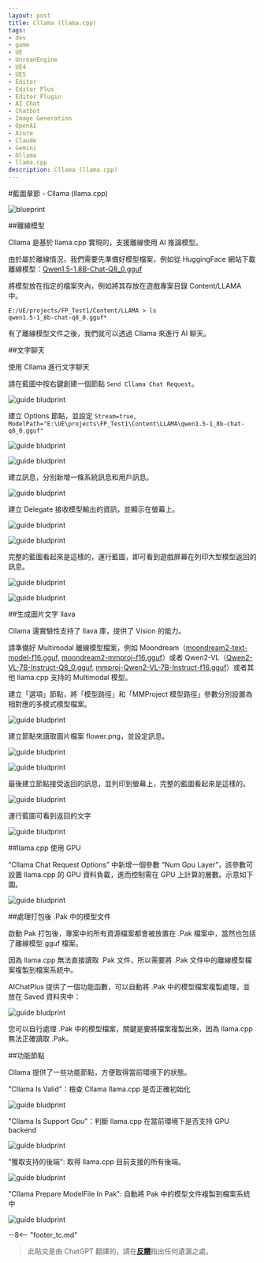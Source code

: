 ```yaml
---
layout: post
title: Cllama (llama.cpp)
tags:
- dev
- game
- UE
- UnreanEngine
- UE4
- UE5
- Editor
- Editor Plus
- Editor Plugin
- AI Chat
- Chatbot
- Image Generation
- OpenAI
- Azure
- Claude
- Gemini
- Ollama
- llama.cpp
description: Cllama (llama.cpp)
---
```


<meta property="og:title" content="UE 插件 AIChatPlus 使用说明 - 蓝图篇 - Cllama (llama.cpp)" />

#藍圖章節 - Cllama (llama.cpp)

![blueprint](assets/img/2024-ue-aichatplus/usage/blueprint/cllama_all.png)

##離線模型

Cllama 是基於 llama.cpp 實現的，支援離線使用 AI 推論模型。

由於屬於離線情況，我們需要先準備好模型檔案，例如從 HuggingFace 網站下載離線模型：[Qwen1.5-1.8B-Chat-Q8_0.gguf](https://huggingface.co/second-state/Qwen1.5-1.8B-Chat-GGUF/resolve/main/Qwen1.5-1.8B-Chat-Q8_0.gguf)

將模型放在指定的檔案夾內，例如將其存放在遊戲專案目錄 Content/LLAMA 中。

```shell
E:/UE/projects/FP_Test1/Content/LLAMA > ls
qwen1.5-1_8b-chat-q8_0.gguf*
```

有了離線模型文件之後，我們就可以透過 Cllama 來進行 AI 聊天。

##文字聊天

使用 Cllama 進行文字聊天

請在藍圖中按右鍵創建一個節點 `Send Cllama Chat Request`。

![guide bludprint](assets/img/2024-ue-aichatplus/guide_blueprint_1.png)

建立 Options 節點，並設定 `Stream=true, ModelPath="E:\UE\projects\FP_Test1\Content\LLAMA\qwen1.5-1_8b-chat-q8_0.gguf"`

![guide bludprint](assets/img/2024-ue-aichatplus/guide_blueprint_2.png)

![guide bludprint](assets/img/2024-ue-aichatplus/guide_blueprint_3.png)

建立訊息，分別新增一條系統訊息和用戶訊息。

![guide bludprint](assets/img/2024-ue-aichatplus/guide_blueprint_4.png)

建立 Delegate 接收模型輸出的資訊，並顯示在螢幕上。

![guide bludprint](assets/img/2024-ue-aichatplus/guide_blueprint_5.png)

![guide bludprint](assets/img/2024-ue-aichatplus/guide_blueprint_6.png)

完整的藍圖看起來是這樣的，運行藍圖，即可看到遊戲屏幕在列印大型模型返回的訊息。

![guide bludprint](assets/img/2024-ue-aichatplus/guide_blueprint_7.png)

![guide bludprint](assets/img/2024-ue-aichatplus/guide_blueprint_8.png)

##生成圖片文字 llava

Cllama 還實驗性支持了 llava 庫，提供了 Vision 的能力。

請準備好 Multimodal 離線模型檔案，例如 Moondream（[moondream2-text-model-f16.gguf](https://huggingface.co/vikhyatk/moondream2/blob/main/moondream2-text-model-f16.gguf), [moondream2-mmproj-f16.gguf](https://huggingface.co/vikhyatk/moondream2/blob/main/moondream2-mmproj-f16.gguf)）或者 Qwen2-VL（[Qwen2-VL-7B-Instruct-Q8_0.gguf](https://huggingface.co/bartowski/Qwen2-VL-7B-Instruct-GGUF/resolve/main/Qwen2-VL-7B-Instruct-Q8_0.gguf), [mmproj-Qwen2-VL-7B-Instruct-f16.gguf](https://huggingface.co/bartowski/Qwen2-VL-7B-Instruct-GGUF/resolve/main/mmproj-Qwen2-VL-7B-Instruct-f16.gguf)）或者其他 llama.cpp 支持的 Multimodal 模型。

建立「選項」節點，將「模型路徑」和「MMProject 模型路徑」參數分別設置為相對應的多模式模型檔案。

![guide bludprint](assets/img/2024-ue-aichatplus/usage/blueprint/cllama_vision_1.png)

建立節點來讀取圖片檔案 flower.png，並設定訊息。

![guide bludprint](assets/img/2024-ue-aichatplus/usage/blueprint/cllama_vision_2.png)

![guide bludprint](assets/img/2024-ue-aichatplus/usage/blueprint/cllama_vision_3.png)

最後建立節點接受返回的訊息，並列印到螢幕上，完整的藍圖看起來是這樣的。

![guide bludprint](assets/img/2024-ue-aichatplus/usage/blueprint/cllama_vision_4.png)

運行藍圖可看到返回的文字

![guide bludprint](assets/img/2024-ue-aichatplus/usage/blueprint/cllama_vision_5.png)

##llama.cpp 使用 GPU

“Cllama Chat Request Options” 中新增一個參數 “Num Gpu Layer”，該參數可設置 llama.cpp 的 GPU 資料負載，進而控制需在 GPU 上計算的層數。示意如下圖。

![guide bludprint](assets/img/2024-ue-aichatplus/guide_cllama_gpu_1.png)

##處理打包後 .Pak 中的模型文件

啟動 Pak 打包後，專案中的所有資源檔案都會被放置在 .Pak 檔案中，當然也包括了離線模型 gguf 檔案。

因為 llama.cpp 無法直接讀取 .Pak 文件，所以需要將 .Pak 文件中的離線模型檔案複製到檔案系統中。

AIChatPlus 提供了一個功能函數，可以自動將 .Pak 中的模型檔案複製處理，並放在 Saved 資料夾中：

![guide bludprint](assets/img/2024-ue-aichatplus/guide_cllama_gpu_3.png)

您可以自行處理 .Pak 中的模型檔案，關鍵是要將檔案複製出來，因為 llama.cpp 無法正確讀取 .Pak。

##功能節點

Cllama 提供了一些功能節點，方便取得當前環境下的狀態。


"Cllama Is Valid"：檢查 Cllama llama.cpp 是否正確初始化

![guide bludprint](assets/img/2024-ue-aichatplus/guide_util_1.png)

"Cllama Is Support Gpu"：判斷 llama.cpp 在當前環境下是否支持 GPU backend

![guide bludprint](assets/img/2024-ue-aichatplus/guide_util_2.png)

"獲取支持的後端": 取得 llama.cpp 目前支援的所有後端。


![guide bludprint](assets/img/2024-ue-aichatplus/guide_util_3.png)

"Cllama Prepare ModelFile In Pak": 自動將 Pak 中的模型文件複製到檔案系統中

![guide bludprint](assets/img/2024-ue-aichatplus/guide_util_4.png)


--8<-- "footer_tc.md"


> 此貼文是由 ChatGPT 翻譯的，請在[**反饋**](https://github.com/disenone/wiki_blog/issues/new)指出任何遺漏之處。 
